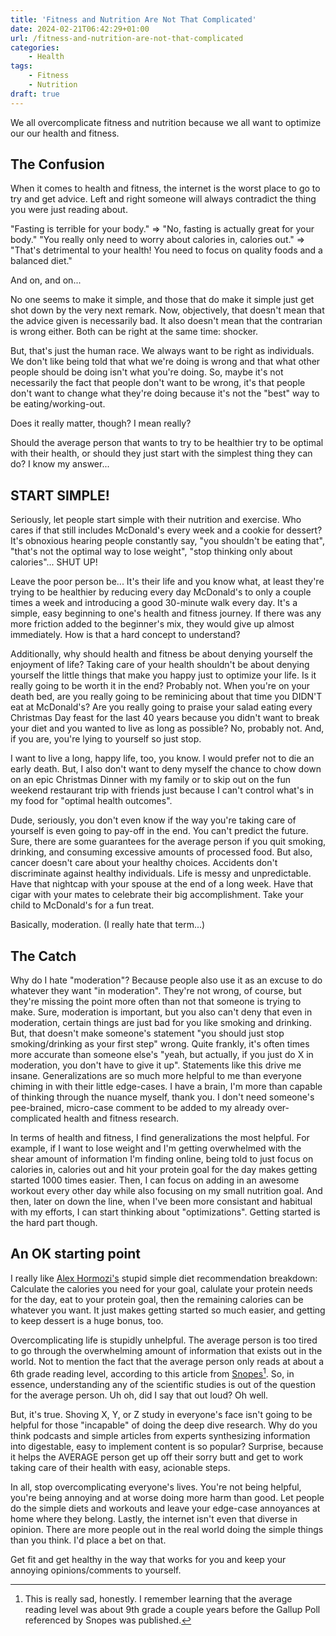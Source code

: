 ```yaml
---
title: 'Fitness and Nutrition Are Not That Complicated'
date: 2024-02-21T06:42:29+01:00
url: /fitness-and-nutrition-are-not-that-complicated
categories:
    - Health
tags:
    - Fitness 
    - Nutrition
draft: true
---
```

We all overcomplicate fitness and nutrition because we all want to optimize our our health and fitness.
<!--more-->

## The Confusion

When it comes to health and fitness, the internet is the worst place to go to try and get advice. Left and right someone will always contradict the thing you were just reading about.

"Fasting is terrible for your body." => "No, fasting is actually great for your body."
"You really only need to worry about calories in, calories out." => "That's detrimental to your health! You need to focus on quality foods and a balanced diet."

And on, and on...

No one seems to make it simple, and those that do make it simple just get shot down by the very next remark. Now, objectively, that doesn't mean that the advice given is necessarily bad. It also doesn't mean that the contrarian is wrong either. Both can be right at the same time: shocker.

But, that's just the human race. We always want to be right as individuals. We don't like being told that what we're doing is wrong and that what other people should be doing isn't what you're doing. So, maybe it's not necessarily the fact that people don't want to be wrong, it's that people don't want to change what they're doing because it's not the "best" way to be eating/working-out.

Does it really matter, though? I mean really? 

Should the average person that wants to try to be healthier try to be optimal with their health, or should they just start with the simplest thing they can do? I know my answer...

## START SIMPLE!

Seriously, let people start simple with their nutrition and exercise. Who cares if that still includes McDonald's every week and a cookie for dessert? It's obnoxious hearing people constantly say, "you shouldn't be eating that", "that's not the optimal way to lose weight", "stop thinking only about calories"... SHUT UP!

Leave the poor person be... It's their life and you know what, at least they're trying to be healthier by reducing every day McDonald's to only a couple times a week and introducing a good 30-minute walk every day. It's a simple, easy beginning to one's health and fitness journey. If there was any more friction added to the beginner's mix, they would give up almost immediately. How is that a hard concept to understand?

Additionally, why should health and fitness be about denying yourself the enjoyment of life? Taking care of your health shouldn't be about denying yourself the little things that make you happy just to optimize your life. Is it really going to be worth it in the end? Probably not. When you're on your death bed, are you really going to be reminicing about that time you DIDN'T eat at McDonald's? Are you really going to praise your salad eating every Christmas Day feast for the last 40 years because you didn't want to break your diet and you wanted to live as long as possible? No, probably not. And, if you are, you're lying to yourself so just stop.

I want to live a long, happy life, too, you know. I would prefer not to die an early death. But, I also don't want to deny myself the chance to chow down on an epic Christmas Dinner with my family or to skip out on the fun weekend restaurant trip with friends just because I can't control what's in my food for "optimal health outcomes".

Dude, seriously, you don't even know if the way you're taking care of yourself is even going to pay-off in the end. You can't predict the future. Sure, there are some guarantees for the average person if you quit smoking, drinking, and consuming excessive amounts of processed food. But also, cancer doesn't care about your healthy choices. Accidents don't discriminate against healthy individuals. Life is messy and unpredictable. Have that nightcap with your spouse at the end of a long week. Have that cigar with your mates to celebrate their big accomplishment. Take your child to McDonald's for a fun treat.

Basically, moderation. (I really hate that term...)

## The Catch

Why do I hate "moderation"? Because people also use it as an excuse to do whatever they want "in moderation". They're not wrong, of course, but they're missing the point more often than not that someone is trying to make. Sure, moderation is important, but you also can't deny that even in moderation, certain things are just bad for you like smoking and drinking. But, that doesn't make someone's statement "you should just stop smoking/drinking as your first step" wrong. Quite frankly, it's often times more accurate than someone else's "yeah, but actually, if you just do X in moderation, you don't have to give it up". Statements like this drive me insane. Generalizations are so much more helpful to me than everyone chiming in with their little edge-cases. I have a brain, I'm more than capable of thinking through the nuance myself, thank you. I don't need someone's pee-brained, micro-case comment to be added to my already over-complicated health and fitness research. 

In terms of health and fitness, I find generalizations the most helpful. For example, if I want to lose weight and I'm getting overwhelmed with the shear amount of information I'm finding online, being told to just focus on calories in, calories out and hit your protein goal for the day makes getting started 1000 times easier. Then, I can focus on adding in an awesome workout every other day while also focusing on my small nutrition goal. And then, later on down the line, when I've been more consistant and habitual with my efforts, I can start thinking about "optimizations". Getting started is the hard part though.

## An OK starting point

I really like [Alex Hormozi's](https://youtu.be/fxyhIXZ6Yog?si=tEIfQgDk1X3z2CJ4) stupid simple diet recommendation breakdown: Calculate the calories you need for your goal, calulate your protein needs for the day, eat to your protein goal, then the remaining calories can be whatever you want. It just makes getting started so much easier, and getting to keep dessert is a huge bonus, too. 

Overcomplicating life is stupidly unhelpful. The average person is too tired to go through the overwhelming amount of information that exists out in the world. Not to mention the fact that the average person only reads at about a 6th grade reading level, according to this article from [Snopes](https://www.snopes.com/news/2022/08/02/us-literacy-rate/)[^1]. So, in essence, understanding any of the scientific studies is out of the question for the average person. Uh oh, did I say that out loud? Oh well.

But, it's true. Shoving X, Y, or Z study in everyone's face isn't going to be helpful for those "incapable" of doing the deep dive research. Why do you think podcasts and simple articles from experts synthesizing information into digestable, easy to implement content is so popular? Surprise, because it helps the AVERAGE person get up off their sorry butt and get to work taking care of their health with easy, acionable steps.

In all, stop overcomplicating everyone's lives. You're not being helpful, you're being annoying and at worse doing more harm than good. Let people do the simple diets and workouts and leave your edge-case annoyances at home where they belong. Lastly, the internet isn't even that diverse in opinion. There are more people out in the real world doing the simple things than you think. I'd place a bet on that.

Get fit and get healthy in the way that works for you and keep your annoying opinions/comments to yourself. 


[^1]: This is really sad, honestly. I remember learning that the average reading level was about 9th grade a couple years before the Gallup Poll referenced by Snopes was published. 
